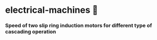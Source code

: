 # electrical-machines 🚀
### Speed of two slip ring induction motors for different type of cascading operation 
